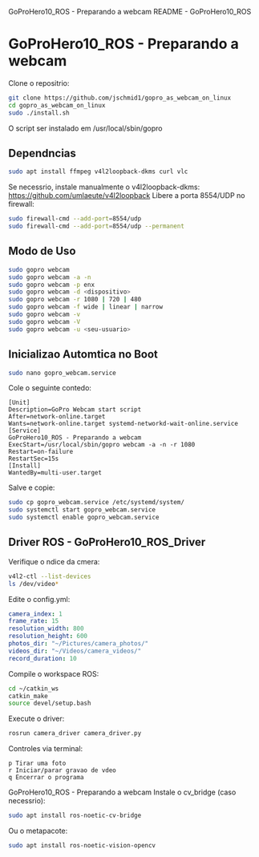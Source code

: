 GoProHero10_ROS - Preparando a webcam
README - GoProHero10_ROS
# GoProHero10_ROS - Preparando a webcam
Clone o repositrio:
```bash
git clone https://github.com/jschmid1/gopro_as_webcam_on_linux
cd gopro_as_webcam_on_linux
sudo ./install.sh
```
O script ser instalado em /usr/local/sbin/gopro
## Dependncias
```bash
sudo apt install ffmpeg v4l2loopback-dkms curl vlc
```
Se necessrio, instale manualmente o v4l2loopback-dkms:
https://github.com/umlaeute/v4l2loopback
Libere a porta 8554/UDP no firewall:
```bash
sudo firewall-cmd --add-port=8554/udp
sudo firewall-cmd --add-port=8554/udp --permanent
```
## Modo de Uso
```bash
sudo gopro webcam
sudo gopro webcam -a -n
sudo gopro webcam -p enx
sudo gopro webcam -d <dispositivo>
sudo gopro webcam -r 1080 | 720 | 480
sudo gopro webcam -f wide | linear | narrow
sudo gopro webcam -v
sudo gopro webcam -V
sudo gopro webcam -u <seu-usuario>
```
## Inicializao Automtica no Boot
```bash
sudo nano gopro_webcam.service
```
Cole o seguinte contedo:
```
[Unit]
Description=GoPro Webcam start script
After=network-online.target
Wants=network-online.target systemd-networkd-wait-online.service
[Service]
GoProHero10_ROS - Preparando a webcam
ExecStart=/usr/local/sbin/gopro webcam -a -n -r 1080
Restart=on-failure
RestartSec=15s
[Install]
WantedBy=multi-user.target
```
Salve e copie:
```bash
sudo cp gopro_webcam.service /etc/systemd/system/
sudo systemctl start gopro_webcam.service
sudo systemctl enable gopro_webcam.service
```
## Driver ROS - GoProHero10_ROS_Driver
Verifique o ndice da cmera:
```bash
v4l2-ctl --list-devices
ls /dev/video*
```
Edite o config.yml:
```yaml
camera_index: 1
frame_rate: 15
resolution_width: 800
resolution_height: 600
photos_dir: "~/Pictures/camera_photos/"
videos_dir: "~/Videos/camera_videos/"
record_duration: 10
```
Compile o workspace ROS:
```bash
cd ~/catkin_ws
catkin_make
source devel/setup.bash
```
Execute o driver:
```bash
rosrun camera_driver camera_driver.py
```
Controles via terminal:
```
p Tirar uma foto
r Iniciar/parar gravao de vdeo
q Encerrar o programa
```
GoProHero10_ROS - Preparando a webcam
Instale o cv_bridge (caso necessrio):
```bash
sudo apt install ros-noetic-cv-bridge
```
Ou o metapacote:
```bash
sudo apt install ros-noetic-vision-opencv
```
